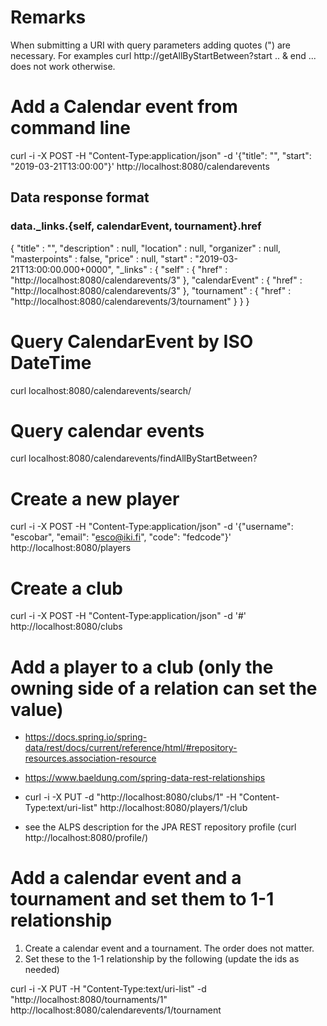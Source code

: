
# Remarks

When submitting a URI with query parameters adding quotes (") are necessary.
For examples curl http://getAllByStartBetween?start .. & end ... does not 
work otherwise.

# Add a Calendar event from command line

curl -i -X POST -H "Content-Type:application/json" -d '{"title": "", 
"start": "2019-03-21T13:00:00"}' http://localhost:8080/calendarevents

## Data response format
### data._links.{self, calendarEvent, tournament}.href
{
  "title" : "",
  "description" : null,
  "location" : null,
  "organizer" : null,
  "masterpoints" : false,
  "price" : null,
  "start" : "2019-03-21T13:00:00.000+0000",
  "_links" : {
    "self" : {
      "href" : "http://localhost:8080/calendarevents/3"
    },
    "calendarEvent" : {
      "href" : "http://localhost:8080/calendarevents/3"
    },
    "tournament" : {
      "href" : "http://localhost:8080/calendarevents/3/tournament"
    }
  }
}

# Query CalendarEvent by ISO DateTime

curl localhost:8080/calendarevents/search/

# Query calendar events

curl localhost:8080/calendarevents/findAllByStartBetween?

# Create a new player 

curl -i -X POST -H "Content-Type:application/json" -d '{"username": "escobar", "email": "esco@iki.fi", "code": 
"fedcode"}' http://localhost:8080/players

# Create a club

curl -i -X POST -H "Content-Type:application/json" -d '#' http://localhost:8080/clubs

# Add a player to a club (only the owning side of a relation can set the value)

- https://docs.spring.io/spring-data/rest/docs/current/reference/html/#repository-resources.association-resource
- https://www.baeldung.com/spring-data-rest-relationships 

- curl -i -X PUT -d "http://localhost:8080/clubs/1" -H "Content-Type:text/uri-list" 
http://localhost:8080/players/1/club 
- see the ALPS description for the JPA REST repository profile 
  (curl http://localhost:8080/profile/<repository URL>)
  
  
  
# Add a calendar event and a tournament and set them to 1-1 relationship

1. Create a calendar event and a tournament. The order does not matter.
2. Set these to the 1-1 relationship by the following (update the ids as needed)

curl -i -X PUT -H "Content-Type:text/uri-list" -d "http://localhost:8080/tournaments/1" 
http://localhost:8080/calendarevents/1/tournament
